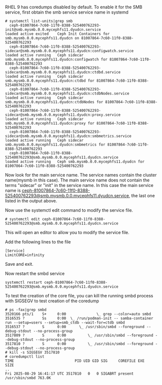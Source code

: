 RHEL 9 has coredumps disabled by default. To enable it for the SMB service, first obtain the smb service service name in systemd 
```
# systemctl list-units|grep smb
  ceph-81007864-7c60-11f0-8388-525400762293-init@smb.mysmb.0.0.mycephfs11.dyudcn.service                                               loaded active exited    Ceph Init Containers for smb.mysmb.0.0.mycephfs11.dyudcn on 81007864-7c60-11f0-8388-525400762293
  ceph-81007864-7c60-11f0-8388-525400762293-sidecar@smb.mysmb.0.0.mycephfs11.dyudcn:configwatch.service                                loaded active running   Ceph sidecar smb.mysmb.0.0.mycephfs11.dyudcn:configwatch for 81007864-7c60-11f0-8388-525400762293
  ceph-81007864-7c60-11f0-8388-525400762293-sidecar@smb.mysmb.0.0.mycephfs11.dyudcn:ctdbd.service                                      loaded active running   Ceph sidecar smb.mysmb.0.0.mycephfs11.dyudcn:ctdbd for 81007864-7c60-11f0-8388-525400762293
  ceph-81007864-7c60-11f0-8388-525400762293-sidecar@smb.mysmb.0.0.mycephfs11.dyudcn:ctdbNodes.service                                  loaded active running   Ceph sidecar smb.mysmb.0.0.mycephfs11.dyudcn:ctdbNodes for 81007864-7c60-11f0-8388-525400762293
  ceph-81007864-7c60-11f0-8388-525400762293-sidecar@smb.mysmb.0.0.mycephfs11.dyudcn:proxy.service                                      loaded active running   Ceph sidecar smb.mysmb.0.0.mycephfs11.dyudcn:proxy for 81007864-7c60-11f0-8388-525400762293
  ceph-81007864-7c60-11f0-8388-525400762293-sidecar@smb.mysmb.0.0.mycephfs11.dyudcn:smbmetrics.service                                 loaded active running   Ceph sidecar smb.mysmb.0.0.mycephfs11.dyudcn:smbmetrics for 81007864-7c60-11f0-8388-525400762293
  ceph-81007864-7c60-11f0-8388-525400762293@smb.mysmb.0.0.mycephfs11.dyudcn.service                                                    loaded active running   Ceph smb.mysmb.0.0.mycephfs11.dyudcn for 81007864-7c60-11f0-8388-525400762293
```
Now look for the main service name. The service names contain the cluster name(mysmb in this case). The main service name does not contain the terms "sidecar" or "init" in the service name. 
In this case the main service name is ceph-81007864-7c60-11f0-8388-525400762293@smb.mysmb.0.0.mycephfs11.dyudcn.service, the last one listed in the output above.

Now use the systemctl edit command to modify the service file.
```
# systemctl edit ceph-81007864-7c60-11f0-8388-525400762293@smb.mysmb.0.0.mycephfs11.dyudcn.service
```
This will open an editor to allow you to modify the service file.

Add the following lines to the file
```
[Service]
LimitCORE=infinity
```
Save and exit. 

Now restart the smbd service
```
systemctl restart ceph-81007864-7c60-11f0-8388-525400762293@smb.mysmb.0.0.mycephfs11.dyudcn.service
```

To test the creation of the core file, you can kill the running smbd process with SIGSEGV to test creation of the coredump
```
# ps -fax|grep smbd
3520166 pts/1    S+     0:00              \_ grep --color=auto smbd
3516535 ?        Ss     0:00  \_ /run/podman-init -- samba-container run --setup=users --setup=smb_ctdb --wait-for=ctdb smbd
3516537 ?        S      0:00      \_ /usr/sbin/smbd --foreground --debug-stdout --no-process-group
3517809 ?        S      0:00          \_ /usr/sbin/smbd --foreground --debug-stdout --no-process-group
3517810 ?        S      0:00          \_ /usr/sbin/smbd --foreground --debug-stdout --no-process-group
# kill -s SIGSEGV 3517810
# coredumpctl list
TIME                            PID UID GID SIG     COREFILE EXE              SIZE
..
Fri 2025-08-29 16:41:17 UTC 3517810   0   0 SIGABRT present  /usr/sbin/smbd 763.0K

```
